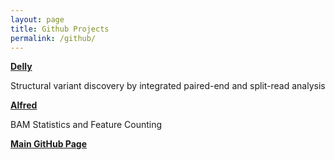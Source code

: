 ```yaml
---
layout: page
title: Github Projects
permalink: /github/
---
```


**[Delly][de]**

Structural variant discovery by integrated paired-end and split-read analysis

**[Alfred][al]**

BAM Statistics and Feature Counting

**[Main GitHub Page][ma]**


[de]: https://github.com/dellytools/delly "Delly GitHub Repository"
[al]: https://github.com/tobiasrausch/alfred "Alfred GitHub Repository"
[ma]: https://github.com/tobiasrausch/ "My GitHub Page"

